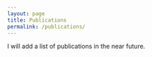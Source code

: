 ```yaml
---
layout: page
title: Publications
permalink: /publications/
---
```


I will add a list of publications in the near future.